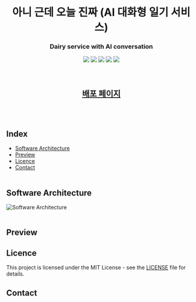 <h1 align="center">
	아니 근데 오늘 진짜 (AI 대화형 일기 서비스)
</h1>
<h3 align="center">
	Dairy service with AI conversation
</h3>
<div align="center">
	<img src="https://img.shields.io/badge/-Nginx-009639?style=flat-square&logo=Nginx&logoColor=white">
	<img src="https://img.shields.io/badge/-nextdotjs-000000?style=flat-square&logo=nextdotjs&logoColor=white">
	<img src="https://img.shields.io/badge/-NestJS-E0234E?style=flat-square&logo=NestJS&logoColor=white">
	<img src="https://img.shields.io/badge/-MongoDB-47A248?style=flat-square&logo=MongoDB&logoColor=white">
	<img src="https://img.shields.io/badge/-Flask-000000?style=flat-square&logo=Flask&logoColor=white">
</div>
</br>
</br>

<h2 align="center">
	<a href="">배포 페이지</a>
</h2>
</br>
</br>

## Index

-   [Software Architecture](#software-architecture)
-   [Preview](#preview)
-   [Licence](#licence)
-   [Contact](#contact)
    </br>
    </br>

## Software Architecture

![Software Architecture](./assets/Software%20Architecture.png)
</br>
</br>

## Preview

## Licence

This project is licensed under the MIT License - see the [LICENSE](./LICENSE) file for details.

## Contact
